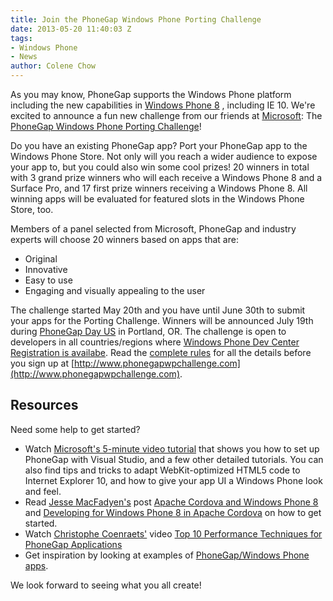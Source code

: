 ```yaml
---
title: Join the PhoneGap Windows Phone Porting Challenge
date: 2013-05-20 11:40:03 Z
tags:
- Windows Phone
- News
author: Colene Chow
---
```


As you may know, PhoneGap supports the Windows Phone platform including the new capabilities in [Windows Phone 8](https://phonegap.com/blog/2012/12/21/apache-cordova-and-windows-phone-8)
, including IE 10. We're excited to announce a fun new challenge from our friends at [Microsoft](http://dev.windowsphone.com): The [PhoneGap Windows Phone Porting Challenge](http://www.phonegapwpchallenge.com)!

Do you have an existing PhoneGap app? Port your PhoneGap app to the Windows Phone Store. Not only will you reach a wider audience to expose your app to, but you could also win some cool prizes! 20 winners in total with 3 grand prize winners who will each receive a Windows Phone 8 and a Surface Pro, and 17 first prize winners receiving a Windows Phone 8. All winning apps will be evaluated for featured slots in the Windows Phone Store, too.

Members of a panel selected from Microsoft, PhoneGap and industry experts will choose 20 winners based on apps that are:

* Original
* Innovative
* Easy to use
* Engaging and visually appealing to the user

The challenge started May 20th and you have until June 30th to submit your apps for the Porting Challenge. Winners will be announced July 19th during [PhoneGap Day US](http://pgday.phonegap.com/us2012) in Portland, OR.  The challenge is open to developers in all countries/regions where [Windows Phone Dev Center Registration is availabe](http://msdn.microsoft.com/library/windowsphone/help/jj215599%28v=vs.105%29.aspx). Read the [complete rules](http://appchallengestorage.blob.core.windows.net/wpchallengefiles/PhoneGapChallengeRules.pdf) for all the details before you sign up at [http://www.phonegapwpchallenge.com](http://www.phonegapwpchallenge.com).

## Resources

Need some help to get started?

* Watch [Microsoft's 5-minute video tutorial](http://channel9.msdn.com/Blogs/Interoperability/Getting-started-with-Windows-Phone-8-and-Cordova) that shows you how to set up PhoneGap with Visual Studio, and a few other detailed tutorials. You can also find tips and tricks to adapt WebKit-optimized HTML5 code to Internet Explorer 10, and how to give your app UI a Windows Phone look and feel.
* Read [Jesse MacFadyen's](http://twitter.com/purplecabbage) post [Apache Cordova and Windows Phone 8](http://www.risingj.com/blog/archives/374) and [Developing for Windows Phone 8 in Apache Cordova](http://flippinawesome.org/2013/04/08/cordova-windows-phone-8/) on how to get started.
* Watch [Christophe Coenraets'](http://twitter.com/ccoenraets) video [Top 10 Performance Techniques for PhoneGap Applications](http://coenraets.org/blog/2013/05/top-10-performance-techniques-for-phonegap-applications/)
* Get inspiration by looking at examples of [PhoneGap/Windows Phone apps](https://phonegap.com/app/).

We look forward to seeing what you all create!
